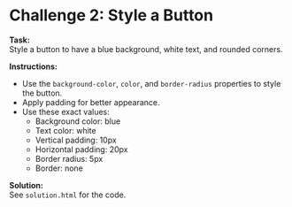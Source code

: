 # Challenge 2: Style a Button

**Task:**  
Style a button to have a blue background, white text, and rounded corners.

**Instructions:**  
- Use the `background-color`, `color`, and `border-radius` properties to style the button.  
- Apply padding for better appearance.  
- Use these exact values:
  - Background color: blue  
  - Text color: white  
  - Vertical padding: 10px  
  - Horizontal padding: 20px  
  - Border radius: 5px  
  - Border: none  

**Solution:**  
See `solution.html` for the code.
